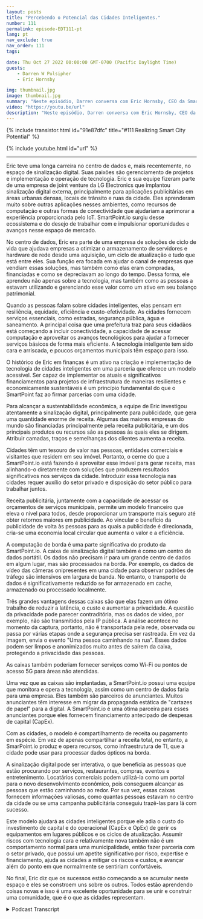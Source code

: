```yaml
---
layout: posts
title: "Percebendo o Potencial das Cidades Inteligentes."
number: 111
permalink: episode-EDT111-pt
lang: pt
nav_exclude: true
nav_order: 111
tags:

date: Thu Oct 27 2022 00:00:00 GMT-0700 (Pacific Daylight Time)
guests:
    - Darren W Pulsipher
    - Eric Hornsby

img: thumbnail.jpg
image: thumbnail.jpg
summary: "Neste episódio, Darren conversa com Eric Hornsby, CEO da SmartPoint.io, sobre tecnologia para realizar o potencial das cidades inteligentes."
video: "https://youtu.be/url"
description: "Neste episódio, Darren conversa com Eric Hornsby, CEO da SmartPoint.io, sobre tecnologia para realizar o potencial das cidades inteligentes."
---
```


<div>
{% include transistor.html id="91e87dfc" title="#111 Realizing Smart City Potential" %}

{% include youtube.html id="url" %}
</div>

---

Eric teve uma longa carreira no centro de dados e, mais recentemente, no espaço de sinalização digital. Suas paixões são gerenciamento de projetos e implementação e operação de tecnologia. Eric e sua equipe fizeram parte de uma empresa de joint venture da LG Electronics que implantou sinalização digital externa, principalmente para aplicações publicitárias em áreas urbanas densas, locais de trânsito e ruas da cidade. Eles aprenderam muito sobre outras aplicações nesses ambientes, como recursos de computação e outras formas de conectividade que ajudariam a aprimorar a experiência proporcionada pelo IoT. SmartPoint.io surgiu desse ecossistema e do desejo de trabalhar com e impulsionar oportunidades e avanços nesse espaço de mercado.

No centro de dados, Eric era parte de uma empresa de soluções de ciclo de vida que ajudava empresas a otimizar o armazenamento de servidores e hardware de rede desde uma aquisição, um ciclo de atualização e tudo que está entre eles. Sua função era focada em ajudar o canal de empresas que vendiam essas soluções, mas também como elas eram compradas, financiadas e como se depreciavam ao longo do tempo. Dessa forma, ele aprendeu não apenas sobre a tecnologia, mas também como as pessoas a estavam utilizando e gerenciando esse valor como um ativo em seu balanço patrimonial.

Quando as pessoas falam sobre cidades inteligentes, elas pensam em resiliência, equidade, eficiência e custo-efetividade. As cidades fornecem serviços essenciais, como estradas, segurança pública, água e saneamento. A principal coisa que uma prefeitura traz para seus cidadãos está começando a incluir conectividade, a capacidade de acessar computação e aproveitar os avanços tecnológicos para ajudar a fornecer serviços básicos de forma mais eficiente. A tecnologia inteligente tem sido cara e arriscada, e poucos orçamentos municipais têm espaço para isso.

O histórico de Eric em finanças é um ativo na criação e implementação de tecnologia de cidades inteligentes em uma parceria que oferece um modelo acessível. Ser capaz de implementar os atuais e significativos financiamentos para projetos de infraestrutura de maneiras resilientes e economicamente sustentáveis é um princípio fundamental do que o SmartPoint faz ao firmar parcerias com uma cidade.

Para alcançar a sustentabilidade econômica, a equipe de Eric investigou atentamente a sinalização digital, principalmente para publicidade, que gera uma quantidade enorme de receita. Algumas das maiores empresas do mundo são financiadas principalmente pela receita publicitária, e um dos principais produtos ou recursos são as pessoas às quais eles se dirigem. Atribuir camadas, traços e semelhanças dos clientes aumenta a receita.

Cidades têm um tesouro de valor nas pessoas, entidades comerciais e visitantes que residem em seu imóvel. Portanto, o cerne do que a SmartPoint.io está fazendo é aproveitar esse imóvel para gerar receita, mas alinhando-o diretamente com soluções que produzem resultados significativos nos serviços da cidade. Introduzir essa tecnologia nas cidades requer auxílio do setor privado e disposição do setor público para trabalhar juntos.

Receita publicitária, juntamente com a capacidade de acessar os orçamentos de serviços municipais, permite um modelo financeiro que eleva o nível para todos, desde proporcionar um transporte mais seguro até obter retornos maiores em publicidade. Ao vincular o benefício da publicidade de volta às pessoas para as quais a publicidade é direcionada, cria-se uma economia local circular que aumenta o valor e a eficiência.

A computação de borda é uma parte significativa do produto da SmartPoint.io. A caixa de sinalização digital também é como um centro de dados portátil. Os dados não precisam ir para um grande centro de dados em algum lugar, mas são processados na borda. Por exemplo, os dados de vídeo das câmeras onipresentes em uma cidade para observar padrões de tráfego são intensivos em largura de banda. No entanto, o transporte de dados é significativamente reduzido se for armazenado em cache, armazenado ou processado localmente.

Três grandes vantagens dessas caixas são que elas fazem um ótimo trabalho de reduzir a latência, o custo e aumentar a privacidade. A questão da privacidade pode parecer contraditória, mas os dados de vídeo, por exemplo, não são transmitidos pela IP pública. A análise acontece no momento da captura, portanto, não é transportada pela rede, observada ou passa por várias etapas onde a segurança precisa ser rastreada. Em vez da imagem, envia o evento "Uma pessoa caminhando na rua". Esses dados podem ser limpos e anonimizados muito antes de saírem da caixa, protegendo a privacidade das pessoas.

As caixas também poderiam fornecer serviços como Wi-Fi ou pontos de acesso 5G para áreas não atendidas.

Uma vez que as caixas são implantadas, a SmartPoint.io possui uma equipe que monitora e opera a tecnologia, assim como um centro de dados faria para uma empresa. Eles também são parceiros de anunciantes. Muitos anunciantes têm interesse em migrar da propaganda estática de "cartazes de papel" para a digital. A SmartPoint.io é uma ótima parceira para esses anunciantes porque eles fornecem financiamento antecipado de despesas de capital (CapEx).

Com as cidades, o modelo é compartilhamento de receita ou pagamento em espécie. Em vez de apenas compartilhar a receita total, no entanto, a SmarPoint.io produz e opera recursos, como infraestrutura de TI, que a cidade pode usar para processar dados ópticos na borda.

A sinalização digital pode ser interativa, o que beneficia as pessoas que estão procurando por serviços, restaurantes, compras, eventos e entretenimento. Locatários comerciais podem utilizá-la como um portal para o novo desenvolvimento econômico, pois conseguem alcançar as pessoas que estão caminhando ao redor. Por sua vez, essas caixas fornecem informações valiosas, como quantas pessoas estavam no centro da cidade ou se uma campanha publicitária conseguiu trazê-las para lá com sucesso.

Este modelo ajudará as cidades inteligentes porque ele adia o custo do investimento de capital e do operacional (CapEx e OpEx) de gerir os equipamentos em lugares públicos e os ciclos de atualização. Assumir riscos com tecnologia cara e relativamente nova também não é um comportamento normal para uma municipalidade, então fazer parceria com o setor privado, que possui um apetite significativo por risco, expertise e financiamento, ajuda as cidades a mitigar os riscos e custos, e avançar além do ponto em que normalmente se sentiriam confortáveis.

No final, Eric diz que os sucessos estão começando a se acumular neste espaço e eles se constroem uns sobre os outros. Todos estão aprendendo coisas novas e isso é uma excelente oportunidade para se unir e construir uma comunidade, que é o que as cidades representam.



<details>
<summary> Podcast Transcript </summary>

<p></p>

</details>
